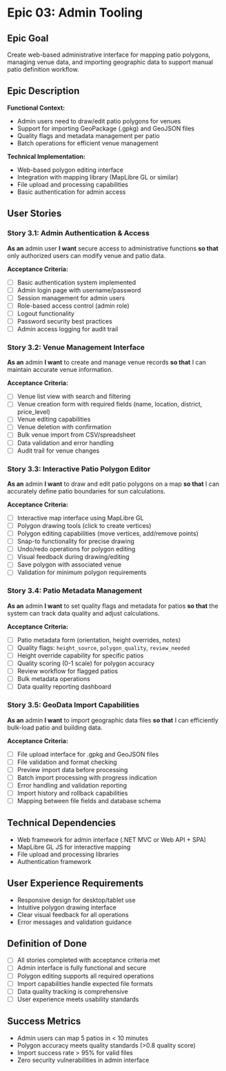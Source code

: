 # Epic 03: Admin Tooling

## Epic Goal
Create web-based administrative interface for mapping patio polygons, managing venue data, and importing geographic data to support manual patio definition workflow.

## Epic Description

**Functional Context:**
- Admin users need to draw/edit patio polygons for venues
- Support for importing GeoPackage (.gpkg) and GeoJSON files
- Quality flags and metadata management per patio
- Batch operations for efficient venue management

**Technical Implementation:**
- Web-based polygon editing interface
- Integration with mapping library (MapLibre GL or similar)
- File upload and processing capabilities
- Basic authentication for admin access

## User Stories

### Story 3.1: Admin Authentication & Access
**As an** admin user **I want** secure access to administrative functions **so that** only authorized users can modify venue and patio data.

**Acceptance Criteria:**
- [ ] Basic authentication system implemented
- [ ] Admin login page with username/password
- [ ] Session management for admin users
- [ ] Role-based access control (admin role)
- [ ] Logout functionality
- [ ] Password security best practices
- [ ] Admin access logging for audit trail

### Story 3.2: Venue Management Interface
**As an** admin **I want** to create and manage venue records **so that** I can maintain accurate venue information.

**Acceptance Criteria:**
- [ ] Venue list view with search and filtering
- [ ] Venue creation form with required fields (name, location, district, price_level)
- [ ] Venue editing capabilities
- [ ] Venue deletion with confirmation
- [ ] Bulk venue import from CSV/spreadsheet
- [ ] Data validation and error handling
- [ ] Audit trail for venue changes

### Story 3.3: Interactive Patio Polygon Editor
**As an** admin **I want** to draw and edit patio polygons on a map **so that** I can accurately define patio boundaries for sun calculations.

**Acceptance Criteria:**
- [ ] Interactive map interface using MapLibre GL
- [ ] Polygon drawing tools (click to create vertices)
- [ ] Polygon editing capabilities (move vertices, add/remove points)
- [ ] Snap-to functionality for precise drawing
- [ ] Undo/redo operations for polygon editing
- [ ] Visual feedback during drawing/editing
- [ ] Save polygon with associated venue
- [ ] Validation for minimum polygon requirements

### Story 3.4: Patio Metadata Management
**As an** admin **I want** to set quality flags and metadata for patios **so that** the system can track data quality and adjust calculations.

**Acceptance Criteria:**
- [ ] Patio metadata form (orientation, height overrides, notes)
- [ ] Quality flags: `height_source`, `polygon_quality`, `review_needed`
- [ ] Height override capability for specific patios
- [ ] Quality scoring (0-1 scale) for polygon accuracy
- [ ] Review workflow for flagged patios
- [ ] Bulk metadata operations
- [ ] Data quality reporting dashboard

### Story 3.5: GeoData Import Capabilities
**As an** admin **I want** to import geographic data files **so that** I can efficiently bulk-load patio and building data.

**Acceptance Criteria:**
- [ ] File upload interface for .gpkg and GeoJSON files
- [ ] File validation and format checking
- [ ] Preview import data before processing
- [ ] Batch import processing with progress indication
- [ ] Error handling and validation reporting
- [ ] Import history and rollback capabilities
- [ ] Mapping between file fields and database schema

## Technical Dependencies
- Web framework for admin interface (.NET MVC or Web API + SPA)
- MapLibre GL JS for interactive mapping
- File upload and processing libraries
- Authentication framework

## User Experience Requirements
- Responsive design for desktop/tablet use
- Intuitive polygon drawing interface
- Clear visual feedback for all operations
- Error messages and validation guidance

## Definition of Done
- [ ] All stories completed with acceptance criteria met
- [ ] Admin interface is fully functional and secure
- [ ] Polygon editing supports all required operations
- [ ] Import capabilities handle expected file formats
- [ ] Data quality tracking is comprehensive
- [ ] User experience meets usability standards

## Success Metrics
- Admin users can map 5 patios in < 10 minutes
- Polygon accuracy meets quality standards (>0.8 quality score)
- Import success rate > 95% for valid files
- Zero security vulnerabilities in admin interface